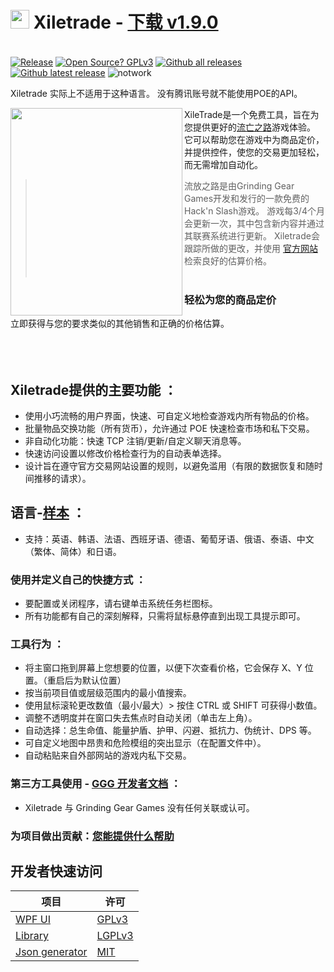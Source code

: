 # <img src="https://i.imgur.com/dhWQgtY.png" width="30" height="30"> Xiletrade - [下载 v1.9.0](https://github.com/maxensas/xiletrade/releases/download/1.9.0/Xiletrade_win-x64.7z)  

[<img width="20" height="15" src="https://user-images.githubusercontent.com/62154281/104107842-feae5080-52bf-11eb-8e8f-d8827f1f0334.png">](https://github.com/maxensas/xiletrade)
[<img width="20" height="15" src="https://user-images.githubusercontent.com/62154281/104107838-fd7d2380-52bf-11eb-8d47-f949fd7a3b58.png">](https://github.com/maxensas/xiletrade/blob/master/readme/README.kr.md)
[<img width="20" height="15" src="https://user-images.githubusercontent.com/62154281/104107835-fd7d2380-52bf-11eb-8e08-614b2610eca4.png">](https://github.com/maxensas/xiletrade/blob/master/readme/README.fr.md)
[<img width="20" height="15" src="https://user-images.githubusercontent.com/62154281/104107839-fe15ba00-52bf-11eb-807e-25088a595f33.png">](https://github.com/maxensas/xiletrade/blob/master/readme/README.es.md)
[<img width="20" height="15" src="https://user-images.githubusercontent.com/62154281/104107836-fd7d2380-52bf-11eb-8ba2-bcdc04dab8b9.png">](https://github.com/maxensas/xiletrade/blob/master/readme/README.de.md)
[<img width="20" height="15" src="https://user-images.githubusercontent.com/62154281/104107833-fce48d00-52bf-11eb-896a-c5671965cb51.png">](https://github.com/maxensas/xiletrade/blob/master/readme/README.pt.md)
[<img width="20" height="15" src="https://user-images.githubusercontent.com/62154281/104107837-fd7d2380-52bf-11eb-8df0-091c9d9cc05a.png">](https://github.com/maxensas/xiletrade/blob/master/readme/README.ru.md)
[<img width="20" height="15" src="https://user-images.githubusercontent.com/62154281/104107841-feae5080-52bf-11eb-8ca7-1f402cbf6e5e.png">](https://github.com/maxensas/xiletrade/blob/master/readme/README.th.md)
[<img width="20" height="15" src="https://user-images.githubusercontent.com/62154281/104107840-fe15ba00-52bf-11eb-939e-d98bba60877d.png">](https://github.com/maxensas/xiletrade/blob/master/readme/README.tw.md)
[<img width="20" height="15" src="https://user-images.githubusercontent.com/62154281/104107834-fce48d00-52bf-11eb-8902-02d5a6d457c8.png">](https://github.com/maxensas/xiletrade/blob/master/readme/README.cn.md)
[<img width="20" height="15" src="https://user-images.githubusercontent.com/62154281/222918792-06b9c888-bb96-40af-a27c-68b664fe60b5.png">](https://github.com/maxensas/xiletrade/blob/master/readme/README.jp.md)<br>
[![Release](https://img.shields.io/github/release/maxensas/xiletrade.svg)](https://github.com/maxensas/xiletrade/releases/) 
[![Open Source? GPLv3](https://badgen.net/badge/Open%20Source%20%3F/GPLv3/green?icon=github)](https://github.com/maxensas/xiletrade/tree/master/src)
[![Github all releases](https://img.shields.io/github/downloads/maxensas/xiletrade/total.svg)](https://GitHub.com/maxensas/xiletrade/releases/) [![Github latest release](https://img.shields.io/github/downloads/maxensas/xiletrade/latest/total.svg)](https://GitHub.com/maxensas/xiletrade/releases/)
![notwork](https://img.shields.io/badge/CN%20version%20outdated%20-DC3A55)

Xiletrade 实际上不适用于这种语言。 没有腾讯账号就不能使用POE的API。

<img align="left" width="275" height="332" src="https://user-images.githubusercontent.com/62154281/120824204-7f643680-c558-11eb-8b90-ab6d5d5d929b.png">

XileTrade是一个免费工具，旨在为您提供更好的[流亡之路](https://poe.game.qq.com/)游戏体验。 它可以帮助您在游戏中为商品定价，并提供控件，使您的交易更加轻松，而无需增加自动化。

> 流放之路是由Grinding Gear Games开发和发行的一款免费的Hack'n Slash游戏。 游戏每3/4个月会更新一次，其中包含新内容并通过其联赛系统进行更新。
> Xiletrade会跟踪所做的更改，并使用 [官方网站](https://poe.game.qq.com/trade/search/) 检索良好的估算价格。<br><br>

### 轻松为您的商品定价
立即获得与您的要求类似的其他销售和正确的价格估算。<br><br><br><br>  

## Xiletrade提供的主要功能 ：
* 使用小巧流畅的用户界面，快速、可自定义地检查游戏内所有物品的价格。
* 批量物品交换功能（所有货币），允许通过 POE 快速检查市场和私下交易。
* 非自动化功能：快速 TCP 注销/更新/自定义聊天消息等。
* 快速访问设置以修改价格检查行为的自动表单选择。
* 设计旨在遵守官方交易网站设置的规则，以避免滥用（有限的数据恢复和随时间推移的请求）。

## 语言-[样本](https://github.com/maxensas/xiletrade/blob/master/LANGUAGES.md) ：
* 支持：英语、韩语、法语、西班牙语、德语、葡萄牙语、俄语、泰语、中文（繁体、简体）和日语。

### 使用并定义自己的快捷方式 ：
* 要配置或关闭程序，请右键单击系统任务栏图标。
* 所有功能都有自己的深刻解释，只需将鼠标悬停直到出现工具提示即可。

### 工具行为 ：
* 将主窗口拖到屏幕上您想要的位置，以便下次查看价格，它会保存 X、Y 位置。（重启后为默认位置）
* 按当前项目值或层级范围内的最小值搜索。
* 使用鼠标滚轮更改数值（最小/最大）> 按住 CTRL 或 SHIFT 可获得小数值。
* 调整不透明度并在窗口失去焦点时自动关闭（单击左上角）。
* 自动选择：总生命值、能量护盾、护甲、闪避、抵抗力、伪统计、DPS 等。
* 可自定义地图中昂贵和危险模组的突出显示（在配置文件中）。
* 自动粘贴来自外部网站的游戏内私下交易。

### 第三方工具使用 - [GGG 开发者文档](https://www.pathofexile.com/developer/docs/index#policy) ：
* Xiletrade 与 Grinding Gear Games 没有任何关联或认可。<br>

### 为项目做出贡献：[您能提供什么帮助](https://github.com/maxensas/xiletrade/blob/master/CONTRIBUTING.md)

## 开发者快速访问
|   项目   | 许可    |
|---------|---------|
| [WPF UI](https://github.com/maxensas/xiletrade/tree/master/src/Xiletrade) | [GPLv3](https://github.com/maxensas/xiletrade/blob/master/licenses/LICENSE_Xiletrade) |
| [Library](https://github.com/maxensas/xiletrade/tree/master/src/Xiletrade.Library) | [LGPLv3](https://github.com/maxensas/xiletrade/blob/master/licenses/LICENSE_XiletradeLibrary) |
| [Json generator](https://github.com/maxensas/xiletrade/tree/master/src/Xiletrade.Json) | [MIT](https://github.com/maxensas/xiletrade/blob/master/licenses/LICENSE_XiletradeJson) |

